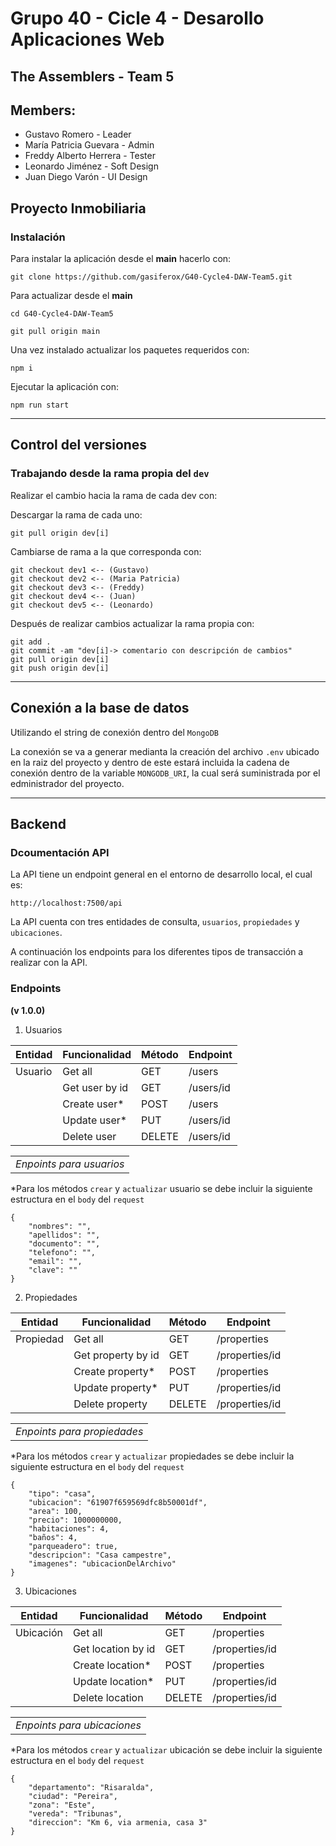 # Grupo 40 - Cicle 4 - Desarollo Aplicaciones Web

## The Assemblers - Team 5

## Members:
- Gustavo Romero - Leader
- María Patricia Guevara - Admin
- Freddy Alberto Herrera - Tester
- Leonardo Jiménez - Soft Design
- Juan Diego Varón - UI Design

## Proyecto Inmobiliaria

### Instalación

Para instalar la aplicación desde el __main__ hacerlo con:
```
git clone https://github.com/gasiferox/G40-Cycle4-DAW-Team5.git
```

Para actualizar desde el __main__
```
cd G40-Cycle4-DAW-Team5

git pull origin main
```

Una vez instalado actualizar los paquetes requeridos con:
```
npm i
```

Ejecutar la aplicación con:
``` 
npm run start
```

---
## Control del versiones

### Trabajando desde la rama propia del `dev`
Realizar el cambio hacia la rama de cada dev con:

Descargar la rama de cada uno:
```
git pull origin dev[i]
```
Cambiarse de rama a la que corresponda con:
```
git checkout dev1 <-- (Gustavo)
git checkout dev2 <-- (Maria Patricia)
git checkout dev3 <-- (Freddy)
git checkout dev4 <-- (Juan)
git checkout dev5 <-- (Leonardo)
```

Después de realizar cambios actualizar la rama propia con:
```
git add .
git commit -am "dev[i]-> comentario con descripción de cambios"
git pull origin dev[i]
git push origin dev[i]
```

---

## Conexión a la base de datos

Utilizando el string de conexión dentro del `MongoDB`

La conexión se va a generar medianta la creación del archivo `.env` ubicado en la raiz del proyecto y dentro de este estará incluida la cadena de conexión dentro de la variable `MONGODB_URI`, la cual será suministrada por el edministrador del proyecto.

---
## Backend

### Dcoumentación API

La API tiene un endpoint general en el entorno de desarrollo local, el cual es:

```
http://localhost:7500/api
```

La API cuenta con tres entidades de consulta, `usuarios`, `propiedades` y `ubicaciones`.

A continuación los endpoints para los diferentes tipos de transacción a realizar con la API.

### Endpoints
__(v 1.0.0)__

1. Usuarios

| Entidad | Funcionalidad | Método | Endpoint |
| -- | -- | -- | -- |
| Usuario | Get all | GET | /users |
|  | Get user by id | GET | /users/id |
|  | Create user* | POST | /users |
|  | Update user* | PUT | /users/id |
|  | Delete user | DELETE | /users/id |

|  |
|:--:|
| *Enpoints para usuarios* |

*Para los métodos `crear` y `actualizar` usuario se debe incluir la siguiente estructura en el `body` del `request`

```
{
    "nombres": "",
    "apellidos": "",
    "documento": "",
    "telefono": "",
    "email": "",
    "clave": ""
}
```

2. Propiedades

| Entidad | Funcionalidad | Método | Endpoint |
| -- | -- | -- | -- |
| Propiedad | Get all | GET | /properties |
|  | Get property by id | GET | /properties/id |
|  | Create property* | POST | /properties |
|  | Update property* | PUT | /properties/id |
|  | Delete property | DELETE | /properties/id |

|  | 
|:--:|
| *Enpoints para propiedades* |

*Para los métodos `crear` y `actualizar` propiedades se debe incluir la siguiente estructura en el `body` del `request`

```
{
    "tipo": "casa",
    "ubicacion": "61907f659569dfc8b50001df",
    "area": 100,
    "precio": 1000000000,
    "habitaciones": 4,
    "baños": 4,
    "parqueadero": true,
    "descripcion": "Casa campestre",
    "imagenes": "ubicacionDelArchivo"
}
```

3. Ubicaciones

| Entidad | Funcionalidad | Método | Endpoint |
| -- | -- | -- | -- |
| Ubicación | Get all | GET | /properties |
|  | Get location by id | GET | /properties/id |
|  | Create location* | POST | /properties |
|  | Update location* | PUT | /properties/id |
|  | Delete location | DELETE | /properties/id |

|  | 
|:--:|
| *Enpoints para ubicaciones* |

*Para los métodos `crear` y `actualizar` ubicación se debe incluir la siguiente estructura en el `body` del `request`

```
{
    "departamento": "Risaralda",
    "ciudad": "Pereira",
    "zona": "Este",
    "vereda": "Tribunas",
    "direccion": "Km 6, via armenia, casa 3"
}
```